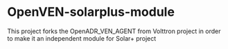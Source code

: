 # OpenVEN-solarplus-module
This project forks the OpenADR_VEN_AGENT from Volttron project in order to make it an independent module for Solar+ project
